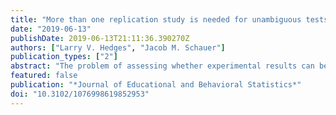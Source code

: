 ```yaml
---
title: "More than one replication study is needed for unambiguous tests of replication"
date: "2019-06-13"
publishDate: 2019-06-13T21:11:36.390270Z
authors: ["Larry V. Hedges", "Jacob M. Schauer"]
publication_types: ["2"]
abstract: "The problem of assessing whether experimental results can be replicated is becoming increasingly important in many areas of science. It is often assumed that assessing replication is straightforward: All one needs to do is repeat the study and see whether the results of the original and replication studies agree. This article shows that the statistical test for whether two studies obtain the same effect is smaller than the power of either study to detect an effect in the first place. Thus, unless the original study and the replication study have unusually high power (e.g., power of 98%), a single replication study will not have adequate sensitivity to provide an unambiguous evaluation of replication."
featured: false
publication: "*Journal of Educational and Behavioral Statistics*"
doi: "10.3102/1076998619852953"
---
```


